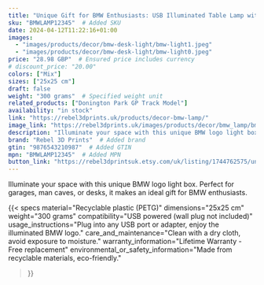 ```yaml
---
title: "Unique Gift for BMW Enthusiasts: USB Illuminated Table Lamp with BMW Symbol"
sku: "BMWLAMP12345"  # Added SKU
date: 2024-04-12T11:22:16+01:00
images:
  - "images/products/decor/bmw-desk-light/bmw-light1.jpeg"
  - "images/products/decor/bmw-desk-light/bmw-light0.jpeg"
price: "28.98 GBP"  # Ensured price includes currency
# discount_price: "20.00"
colors: ["Mix"]
sizes: ["25x25 cm"]
draft: false
weight: "300 grams"  # Specified weight unit
related_products: ["Donington Park GP Track Model"]
availability: "in stock"
link: "https://rebel3dprints.uk/products/decor-bmw-lamp/"
image_link: "https://rebel3dprints.uk/images/products/decor/bmw_lamp/bmw_lamp.jpeg"
description: "Illuminate your space with this unique BMW logo light box. Perfect for garages, man caves, or desks, it makes an ideal gift for BMW enthusiasts."
brand: "Rebel 3D Prints"  # Added brand
gtin: "9876543210987"  # Added GTIN
mpn: "BMWLAMP12345"  # Added MPN
button_link: "https://rebel3dprintsuk.etsy.com/uk/listing/1744762575/unique-gift-for-bmw-enthusiasts-usb"
---
```

Illuminate your space with this unique BMW logo light box. Perfect for garages, man caves, or desks, it makes an ideal gift for BMW enthusiasts.

{{< specs
    material="Recyclable plastic (PETG)"
    dimensions="25x25 cm"
    weight="300 grams"
    compatibility="USB powered (wall plug not included)"
    usage_instructions="Plug into any USB port or adapter, enjoy the illuminated BMW logo."
    care_and_maintenance="Clean with a dry cloth, avoid exposure to moisture."
    warranty_information="Lifetime Warranty - Free replacement"
    environmental_or_safety_information="Made from recyclable materials, eco-friendly."
>}}
